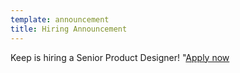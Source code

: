 ```yaml
---
template: announcement
title: Hiring Announcement
---
```

Keep is hiring a Senior Product Designer! "[Apply now](https://angel.co/l/2uspS8)